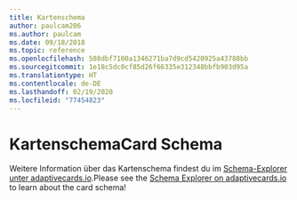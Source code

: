 ```yaml
---
title: Kartenschema
author: paulcam206
ms.author: paulcam
ms.date: 09/18/2018
ms.topic: reference
ms.openlocfilehash: 508dbf7100a1346271ba7d9cd5420925a43788bb
ms.sourcegitcommit: 1e18c5dc0cf85d26f66335e312348bbfb903d95a
ms.translationtype: HT
ms.contentlocale: de-DE
ms.lasthandoff: 02/19/2020
ms.locfileid: "77454823"
---
```

# <a name="card-schema"></a><span data-ttu-id="488eb-102">Kartenschema</span><span class="sxs-lookup"><span data-stu-id="488eb-102">Card Schema</span></span>

<span data-ttu-id="488eb-103">Weitere Information über das Kartenschema findest du im [Schema-Explorer unter adaptivecards.io](https://adaptivecards.io/explorer/).</span><span class="sxs-lookup"><span data-stu-id="488eb-103">Please see the [Schema Explorer on adaptivecards.io](https://adaptivecards.io/explorer/) to learn about the card schema!</span></span>